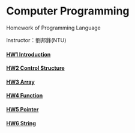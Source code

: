 # Computer Programming

Homework of Programming Language

Instructor：劉邦鋒(NTU)

#### [HW1 Introduction](https://github.com/laynotena/Programming-Language/tree/main/HW1)
#### [HW2 Control Structure](https://github.com/laynotena/Programming-Language/tree/main/HW2)
#### [HW3 Array](https://github.com/laynotena/Programming-Language/tree/main/HW3)
#### [HW4 Function](https://github.com/laynotena/Programming-Language/tree/main/HW4)
#### [HW5 Pointer](https://github.com/laynotena/Programming-Language/tree/main/HW5)
#### [HW6 String](https://github.com/laynotena/Programming-Language/tree/main/HW6)
